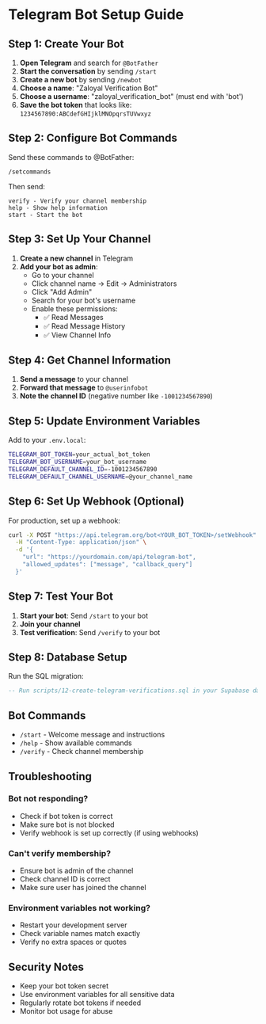 # Telegram Bot Setup Guide

## Step 1: Create Your Bot

1. **Open Telegram** and search for `@BotFather`
2. **Start the conversation** by sending `/start`
3. **Create a new bot** by sending `/newbot`
4. **Choose a name**: "Zaloyal Verification Bot"
5. **Choose a username**: "zaloyal_verification_bot" (must end with 'bot')
6. **Save the bot token** that looks like: `1234567890:ABCdefGHIjklMNOpqrsTUVwxyz`

## Step 2: Configure Bot Commands

Send these commands to @BotFather:

```
/setcommands
```

Then send:
```
verify - Verify your channel membership
help - Show help information
start - Start the bot
```

## Step 3: Set Up Your Channel

1. **Create a new channel** in Telegram
2. **Add your bot as admin**:
   - Go to your channel
   - Click channel name → Edit → Administrators
   - Click "Add Admin"
   - Search for your bot's username
   - Enable these permissions:
     - ✅ Read Messages
     - ✅ Read Message History
     - ✅ View Channel Info

## Step 4: Get Channel Information

1. **Send a message** to your channel
2. **Forward that message** to `@userinfobot`
3. **Note the channel ID** (negative number like `-1001234567890`)

## Step 5: Update Environment Variables

Add to your `.env.local`:

```bash
TELEGRAM_BOT_TOKEN=your_actual_bot_token
TELEGRAM_BOT_USERNAME=your_bot_username
TELEGRAM_DEFAULT_CHANNEL_ID=-1001234567890
TELEGRAM_DEFAULT_CHANNEL_USERNAME=@your_channel_name
```

## Step 6: Set Up Webhook (Optional)

For production, set up a webhook:

```bash
curl -X POST "https://api.telegram.org/bot<YOUR_BOT_TOKEN>/setWebhook" \
  -H "Content-Type: application/json" \
  -d '{
    "url": "https://yourdomain.com/api/telegram-bot",
    "allowed_updates": ["message", "callback_query"]
  }'
```

## Step 7: Test Your Bot

1. **Start your bot**: Send `/start` to your bot
2. **Join your channel**
3. **Test verification**: Send `/verify` to your bot

## Step 8: Database Setup

Run the SQL migration:

```sql
-- Run scripts/12-create-telegram-verifications.sql in your Supabase dashboard
```

## Bot Commands

- `/start` - Welcome message and instructions
- `/help` - Show available commands
- `/verify` - Check channel membership

## Troubleshooting

### Bot not responding?
- Check if bot token is correct
- Make sure bot is not blocked
- Verify webhook is set up correctly (if using webhooks)

### Can't verify membership?
- Ensure bot is admin of the channel
- Check channel ID is correct
- Make sure user has joined the channel

### Environment variables not working?
- Restart your development server
- Check variable names match exactly
- Verify no extra spaces or quotes

## Security Notes

- Keep your bot token secret
- Use environment variables for all sensitive data
- Regularly rotate bot tokens if needed
- Monitor bot usage for abuse 